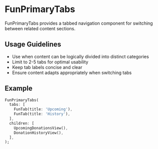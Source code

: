 # FunPrimaryTabs

FunPrimaryTabs provides a tabbed navigation component for switching between related content sections.

## Usage Guidelines

- Use when content can be logically divided into distinct categories
- Limit to 2-5 tabs for optimal usability
- Keep tab labels concise and clear
- Ensure content adapts appropriately when switching tabs

## Example

```dart
FunPrimaryTabs(
  tabs: [
    FunTab(title: 'Upcoming'),
    FunTab(title: 'History'),
  ],
  children: [
    UpcomingDonationsView(),
    DonationHistoryView(),
  ],
);
```
